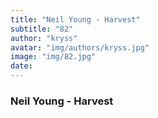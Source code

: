 ```yaml
---
title: "Neil Young - Harvest"
subtitle: "82"
author: "kryss"
avatar: "img/authors/kryss.jpg"
image: "img/82.jpg"
date:
---
```


### Neil Young - Harvest
